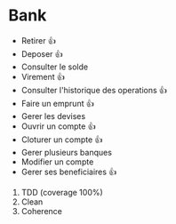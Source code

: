 # Bank
- Retirer 👍
- Deposer 👍
- Consulter le solde 
- Virement 👍
- Consulter l'historique des operations 👍
- Faire un emprunt 👍
- Gerer les devises
- Ouvrir un compte 👍
- Cloturer un compte 👍
- Gerer plusieurs banques
- Modifier un compte
- Gerer ses beneficiaires 👍

1. TDD (coverage 100%)
2. Clean
3. Coherence